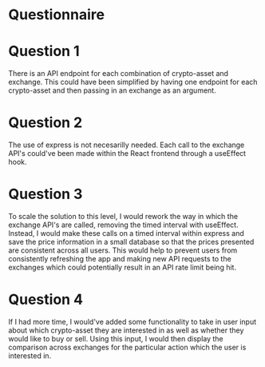 # Questionnaire 

# Question 1

There is an API endpoint for each combination of crypto-asset and exchange. This
could have been simplified by having one endpoint for each crypto-asset and then 
passing in an exchange as an argument. 

# Question 2 

The use of express is not necesarilly needed. Each call to the exchange API's 
could've been made within the React frontend through a useEffect hook. 

# Question 3

To scale the solution to this level, I would rework the way in which the exchange 
API's are called, removing the timed interval with useEffect. Instead, I would 
make these calls on a timed interval within express and save the price information 
in a small database so that the prices presented are consistent across all users. 
This would help to prevent users from consistently refreshing the app and making 
new API requests to the exchanges which could potentially result in an API rate 
limit being hit.

# Question 4

If I had more time, I would've added some functionality to take in user input about 
which crypto-asset they are interested in as well as whether they would like to buy
or sell. Using this input, I would then display the comparison across exchanges for 
the particular action which the user is interested in. 
